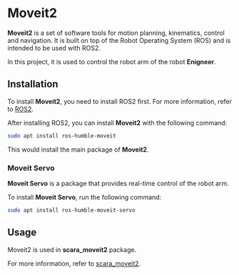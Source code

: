 # Moveit2

**Moveit2** is a set of software tools for motion planning, kinematics, control and navigation.
It is built on top of the Robot Operating System (ROS) and is intended to be used with ROS2.

In this project, it is used to control the robot arm of the robot **Enigneer**.

## Installation

To install **Moveit2**, you need to install ROS2 first.
For more information, refer to [ROS2](ros.md).

After installing ROS2, you can install **Moveit2** with the following command:

```bash
sudo apt install ros-humble-moveit
```

This would install the main package of **Moveit2**.

### Moveit Servo

**Moveit Servo** is a package that provides real-time control of the robot arm.

To install **Moveit Servo**, run the following command:

```bash
sudo apt install ros-humble-moveit-servo
```

## Usage

Moveit2 is used in **scara_moveit2** package.

For more information, refer to [scara_moveit2](scara_moveit.md).